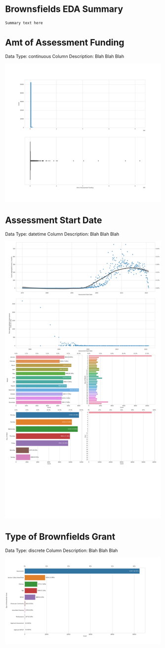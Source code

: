 # Brownsfields EDA Summary
    
    Summary text here
    
# Amt of Assessment Funding
Data Type: continuous
Column Description: Blah Blah Blah


![alt text](./images/Amt_of_Assessment_Funding.png)
# Assessment Start Date
Data Type: datetime
Column Description: Blah Blah Blah


![alt text](./images/Assessment_Start_Date.png)
# Type of Brownfields Grant
Data Type: discrete
Column Description: Blah Blah Blah


![alt text](./images/Type_of_Brownfields_Grant.png)